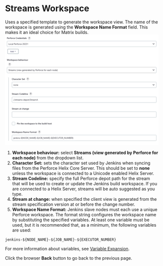 ﻿# Streams Workspace
Uses a specified template to generate the workspace view. The name of the workspace is generated using the **Workspace Name Format** field. This makes it an ideal choice for Matrix builds. 
![Template Workspace Configuration](images/streamsworkspace.png)

 1. **Workspace behaviour:** select **Streams (view generated by Perforce for each node)** from the dropdown list. 
 2. **Character Set:** sets the character set used by Jenkins when syncing files from the Perforce Helix Core Server. This should be set to **none** unless the workspace is connected to a Unicode enabled Helix Server. 
 3. **Stream Codeline:** specify the full Perforce depot path for the stream that will be used to create or update the Jenkins build workspace. If you are connected to a Helix Server, streams will be auto suggested as you type. 
 4. **Stream at change:** when specified the client view is generated from the stream specification version at or before the change number.
 5. **Workspace Name Format:** Jenkins slave nodes must each use a unique Perforce workspace. The format string configures the workspace name by substituting the specified variables. At least one variable must be used, but it is recommended that, as a minimum, the following variables are used: 
```
jenkins-${NODE_NAME}-${JOB_NAME}-${EXECUTOR_NUMBER}
```
For more information about variables, see [Variable Expansion](VARIABLEEXPANSION.md).  

Click the browser **Back** button to go back to the previous page. 

